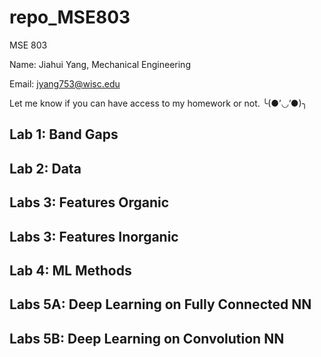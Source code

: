 # repo_MSE803
MSE 803

Name: Jiahui Yang, Mechanical Engineering

Email: jyang753@wisc.edu

Let me know if you can have access to my homework or not. ╰(●’◡’●)╮

## Lab 1: Band Gaps

## Lab 2: Data

## Labs 3: Features Organic

## Labs 3: Features Inorganic

## Lab 4: ML Methods

## Labs 5A: Deep Learning on Fully Connected NN

## Labs 5B: Deep Learning on Convolution NN

